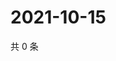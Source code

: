 # 2021-10-15

共 0 条

<!-- BEGIN WEIBO -->
<!-- 最后更新时间 Fri Oct 15 2021 04:00:56 GMT+0800 (China Standard Time) -->

<!-- END WEIBO -->
